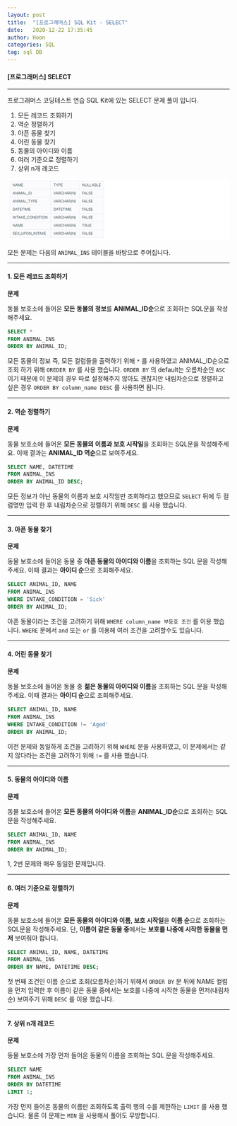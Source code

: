 ```yaml
---
layout: post
title:  "[프로그래머스] SQL Kit - SELECT"
date:   2020-12-22 17:35:45
author: Hoon
categories: SQL
tag: sql DB
---
```


#### [프로그래머스] SELECT

--------

프로그래머스 코딩테스트 연습 SQL Kit에 있는 SELECT 문제 풀이 입니다.

1. 모든 레코드 조회하기
2. 역순 정렬하기
3. 아픈 동물 찾기
4. 어린 동물 찾기
5. 동물의 아이디와 이름
6. 여러 기준으로 정렬하기
7. 상위 n개 레코드

![프로그래머스table2.PNG](https://github.com/hoon-923/hoon-923.github.io/blob/main/_images/SQL/%ED%94%84%EB%A1%9C%EA%B7%B8%EB%9E%98%EB%A8%B8%EC%8A%A4/%ED%94%84%EB%A1%9C%EA%B7%B8%EB%9E%98%EB%A8%B8%EC%8A%A4table2.PNG?raw=true)

모든 문제는 다음의 `ANIMAL_INS` 테이블을 바탕으로 주어집니다.

--------

#### 1. 모든 레코드 조회하기

**문제**

동물 보호소에 들어온 **모든 동물의 정보**를 **ANIMAL_ID순**으로 조회하는 SQL문을 작성해주세요.

~~~sql
SELECT *
FROM ANIMAL_INS
ORDER BY ANIMAL_ID;
~~~

모든 동물의 정보 즉, 모든 컬럼들을 출력하기 위해 `*` 를 사용하였고 ANIMAL_ID순으로 조회 하기 위해 `OREDER BY` 를 사용 했습니다. `ORDER BY` 의 default는 오름차순인 `ASC` 이기 때문에 이 문제의 경우 따로 설정해주지 않아도 괜찮지만 내림차순으로 정렬하고 싶은 경우 `ORDER BY column_name DESC` 를 사용하면 됩니다.

______

#### 2. 역순 정렬하기

**문제**

동물 보호소에 들어온 **모든 동물의 이름과 보호 시작일**을 조회하는 SQL문을 작성해주세요. 이때 결과는 **ANIMAL_ID 역순**으로 보여주세요.

~~~sql
SELECT NAME, DATETIME
FROM ANIMAL_INS
ORDER BY ANIMAL_ID DESC;
~~~

모든 정보가 아닌 동물의 이름과 보호 시작일만 조회하라고 했으므로 `SELECT` 뒤에 두 컬럼명만 입력 한 후 내림차순으로 정렬하기 위해 `DESC` 를 사용 했습니다.

------

#### 3. 아픈 동물 찾기

**문제**

동물 보호소에 들어온 동물 중 **아픈 동물의 아이디와 이름**을 조회하는 SQL 문을 작성해주세요. 이때 결과는 **아이디 순**으로 조회해주세요.

~~~sql
SELECT ANIMAL_ID, NAME
FROM ANIMAL_INS
WHERE INTAKE_CONDITION = 'Sick'
ORDER BY ANIMAL_ID;
~~~

아픈 동물이라는 조건을 고려하기 위해 `WHERE column_name 부등호 조건` 를 이용 했습니다. `WHERE` 문에서 `and` 또는 `or` 를 이용해 여러 조건을 고려할수도 있습니다.

------

#### 4. 어린 동물 찾기

**문제**

동물 보호소에 들어온 동물 중 **젊은 동물의 아이디와 이름**을 조회하는 SQL 문을 작성해주세요. 이때 결과는 **아이디 순**으로 조회해주세요.

~~~sql
SELECT ANIMAL_ID, NAME
FROM ANIMAL_INS
WHERE INTAKE_CONDITION != 'Aged'
ORDER BY ANIMAL_ID;
~~~

이전 문제와 동일하게 조건을 고려하기 위해 `WHERE` 문을 사용하였고, 이 문제에서는 같지 않다라는 조건을 고려하기 위해 `!=` 를 사용 했습니다.

------

#### 5. 동물의 아이디와 이름

**문제**

동물 보호소에 들어온 **모든 동물의 아이디와 이름**을 **ANIMAL_ID순**으로 조회하는 SQL문을 작성해주세요. 

~~~sql
SELECT ANIMAL_ID, NAME
FROM ANIMAL_INS
ORDER BY ANIMAL_ID;
~~~

1, 2번 문제와 매우 동일한 문제입니다.

------

#### 6. 여러 기준으로 정렬하기

**문제**

동물 보호소에 들어온 **모든 동물의 아이디와 이름, 보호 시작일**을 **이름 순**으로 조회하는 SQL문을 작성해주세요. 단, **이름이 같은 동물 중**에서는 **보호를 나중에 시작한 동물을 먼저** 보여줘야 합니다.

~~~sql
SELECT ANIMAL_ID, NAME, DATETIME
FROM ANIMAL_INS
ORDER BY NAME, DATETIME DESC;
~~~

첫 번째 조건인 이름 순으로 조회(오름차순)하기 위해서 `ORDER BY` 문 뒤에 NAME 컬럼을 먼저 입력한 후 이름이 같은 동물 중에서는 보호를 나중에 시작한 동물을 먼저(내림차순) 보여주기 위해 `DESC` 를 이용 했습니다.

------

#### 7. 상위 n개 레코드

**문제**

동물 보호소에 가장 먼저 들어온 동물의 이름을 조회하는 SQL 문을 작성해주세요.

~~~sql
SELECT NAME
FROM ANIMAL_INS
ORDER BY DATETIME
LIMIT 1;
~~~

가장 먼저 들어온 동물의 이름만 조회하도록 출력 행의 수를 제한하는 `LIMIT` 를 사용 했습니다. 물론 이 문제는 `MIN` 을 사용해서 풀어도 무방합니다.

